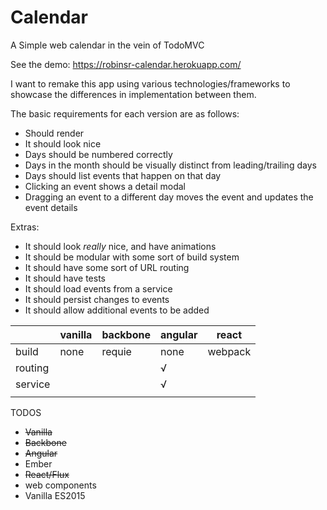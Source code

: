 
Calendar
========

A Simple web calendar in the vein of TodoMVC

See the demo: https://robinsr-calendar.herokuapp.com/

I want to remake this app using various technologies/frameworks to showcase
the differences in implementation between them. 

The basic requirements for each version are as follows:

* Should render
* It should look nice
* Days should be numbered correctly
* Days in the month should be visually distinct from leading/trailing days
* Days should list events that happen on that day
* Clicking an event shows a detail modal
* Dragging an event to a different day moves the event and updates the event details

Extras:

* It should look _really_ nice, and have animations
* It should be modular with some sort of build system
* It should have some sort of URL routing
* It should have tests
* It should load events from a service
* It should persist changes to events
* It should allow additional events to be added

|         | vanilla | backbone | angular | react   |
|---------|---------|----------|---------|---------|
| build   | none    | requie   | none    | webpack |
| routing |         |          | √       |         |
| service |         |          | √       |         |
|         |         |          |         |         |

TODOS

* ~~Vanilla~~ 
* ~~Backbone~~
* ~~Angular~~
* Ember
* ~~React/Flux~~
* web components
* Vanilla ES2015

